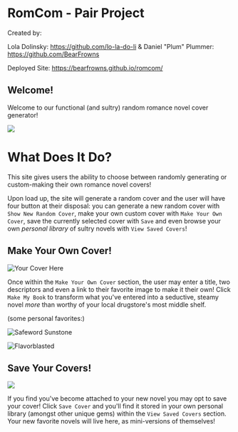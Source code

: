 
# RomCom - Pair Project

Created by: 
  
Lola Dolinsky: https://github.com/lo-la-do-li
&
Daniel "Plum" Plummer: https://github.com/BearFrowns

Deployed Site: https://bearfrowns.github.io/romcom/ 

## Welcome!

Welcome to our functional (and sultry) random romance novel cover generator! 


![](https://scontent.fapa1-1.fna.fbcdn.net/v/t1.0-9/118764541_10160266490748677_5175791288699233709_o.jpg?_nc_cat=106&_nc_sid=0debeb&_nc_ohc=i8TVmsv4iC0AX-QwcwW&_nc_ht=scontent.fapa1-1.fna&oh=44e820d4a4c6b0bf92aeb6e775bf6fb7&oe=5F766ACF)


# What Does It Do?

This site gives users the ability to choose between randomly generating or custom-making their own romance novel covers!

Upon load up, the site will generate a random cover and the user will have four button at their disposal:
you can generate a new random cover with `Show New Random Cover`, make your own custom cover with `Make Your Own Cover`, save the currently selected cover with `Save` and even browse your own *personal library* of sultry novels with `View Saved Covers`!


## Make Your Own Cover! 

![Your Cover Here](https://scontent.fapa1-2.fna.fbcdn.net/v/t1.0-9/118764029_10160266490683677_8875513111090355122_n.jpg?_nc_cat=104&_nc_sid=0debeb&_nc_ohc=r0tfC6r9-ncAX_fGFbw&_nc_ht=scontent.fapa1-2.fna&oh=f46a2e81f2b9a550948984d9725d6a12&oe=5F72FEC6)

Once within the `Make Your Own Cover` section, the user may enter a title, two descriptors and even a link to their favorite image to make it their own! Click `Make My Book` to transform what you've entered into a seductive, steamy novel *more* than worthy of your local drugstore's most middle shelf.

(some personal favorites:)

![Safeword Sunstone](https://scontent.fapa1-1.fna.fbcdn.net/v/t1.0-9/118764548_10160266552058677_1274485151992478491_o.jpg?_nc_cat=110&_nc_sid=730e14&_nc_ohc=jF1OMYTbGB4AX8XWZnc&_nc_ht=scontent.fapa1-1.fna&oh=f26c3ac063f4c73894d71af084e0576a&oe=5F75413F)

![Flavorblasted](https://scontent.fapa1-2.fna.fbcdn.net/v/t1.0-9/118765400_10160266604178677_2764087957196738261_o.jpg?_nc_cat=104&_nc_sid=0debeb&_nc_ohc=z7q6de5jRPIAX-jh0UN&_nc_oc=AQnmShttQ5KBr6vfa1qsHvKLPj3D2GIOzddeSEMRWofzKbvJcpMeRML8IUkrHzTkFZKc9O8A_6i28IfS1OuoYuFS&_nc_ht=scontent.fapa1-2.fna&oh=21ca6f8ac712922ab59d1aaed45db507&oe=5F767261)


## Save Your Covers!

![](https://scontent.fapa1-1.fna.fbcdn.net/v/t1.0-9/118766397_10160266490723677_4389244661271313471_o.jpg?_nc_cat=111&_nc_sid=0debeb&_nc_ohc=EsMDh5w3qVgAX8HtYFc&_nc_ht=scontent.fapa1-1.fna&oh=75ca6eceb4a13c8b6d250b44260d5369&oe=5F750C57)

If you find you've become attached to your new novel you may opt to save your cover! Click `Save Cover` and you'll find it stored in your own personal library (amongst other unique gems) within the `View Saved Covers` section. Your new favorite novels will live here, as mini-versions of themselves!









